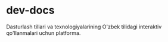 # dev-docs
Dasturlash tillari va texnologiyalarining O'zbek tilidagi interaktiv qo'llanmalari uchun platforma.
